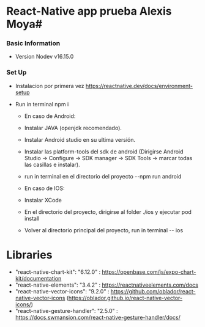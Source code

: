# React-Native app prueba Alexis Moya#

### Basic Information ###

* Version Nodev v16.15.0

### Set Up ###

* Instalacion por primera vez https://reactnative.dev/docs/environment-setup

* Run in terminal npm i

    * En caso de Android: 
    * Instalar JAVA (openjdk recomendado).
    * Instalar Android studio en su ultima versión.
    * Instalar las platform-tools del sdk de android (Dirigirse Android Studio -> Configure -> SDK manager -> SDK Tools -> marcar todas las casillas e instalar).
    *  run in terminal en el directorio del proyecto --npm run android
  
    * En caso de IOS:  
    * Instalar XCode
	* En el directorio del proyecto, dirigirse al folder ./ios y ejecutar pod install
    * Volver al directorio principal del proyecto, run in terminal -- ios

# Libraries
* "react-native-chart-kit": "6.12.0" : https://openbase.com/js/expo-chart-kit/documentation
* "react-native-elements": "3.4.2" : https://reactnativeelements.com/docs
* "react-native-vector-icons": "9.2.0" : https://github.com/oblador/react-native-vector-icons (https://oblador.github.io/react-native-vector-icons/)
* "react-native-gesture-handler": "2.5.0" : https://docs.swmansion.com/react-native-gesture-handler/docs/